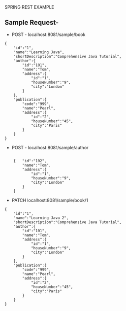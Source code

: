 SPRING REST EXAMPLE

## Sample Request- 
* POST - localhost:8081/sample/book
````
{
	"id":"1",
	"name":"Learning Java",
	"shortDescription":"Comprehensive Java Tutorial",
	"author":{
		"id":"101",
		"name":"Tom",
		"address":{
			"id":"1",
			"houseNumber":"9",
			"city":"London"
		}
	},
	"publication":{
		"code":"999",
		"name":"Pearl",
		"address":{
			"id":"2",
			"houseNumber":"45",
			"city":"Paris"
		}
	}
}
````
* POST - localhost:8081/sample/author
```

	{	"id":"102",
		"name":"Tom",
		"address":{
			"id":"1",
			"houseNumber":"9",
			"city":"London"
		}
	}
```
* PATCH localhost:8081/sample/book/1
```
{
	"id":"1",
	"name":"Learning Java 2",
	"shortDescription":"Comprehensive Java Tutorial",
	"author":{
		"id":"101",
		"name":"Tom",
		"address":{
			"id":"1",
			"houseNumber":"9",
			"city":"London"
		}
	},
	"publication":{
		"code":"999",
		"name":"Pearl",
		"address":{
			"id":"2",
			"houseNumber":"45",
			"city":"Paris"
		}
	}
}
```

